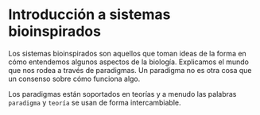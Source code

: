 # Introducción a sistemas bioinspirados

Los sistemas bioinspirados son aquellos que toman ideas de la forma en cómo entendemos algunos aspectos de la biología. Explicamos el mundo que nos rodea a través de paradigmas. Un paradigma no es otra cosa que un consenso sobre cómo funciona algo.

Los paradigmas están soportados en teorías y a menudo las palabras `paradigma` y `teoría` se usan de forma intercambiable.
